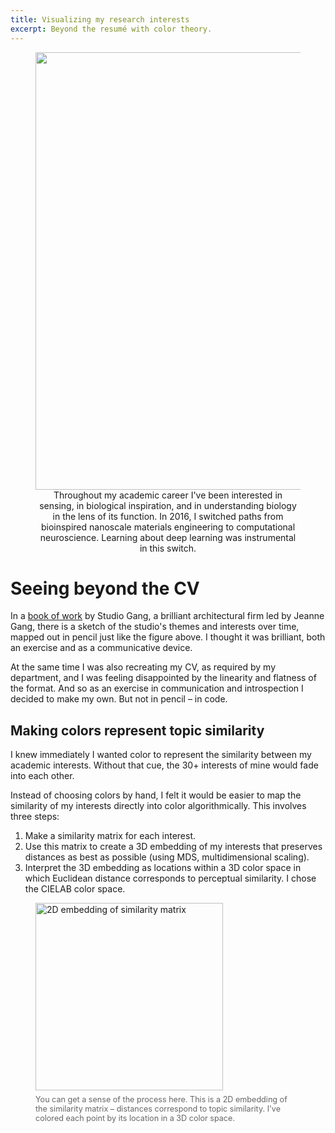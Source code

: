 ```yaml
---
title: Visualizing my research interests
excerpt: Beyond the resumé with color theory.
---
```


<figure><center>
  <img width="700" src="{{site.baseurl}}/assets/images/interests/interests_ai.png" data-action="zoom">
  <caption> Throughout my academic career I've been interested in sensing, in biological inspiration, and in understanding biology in the lens of its function. In 2016, I switched paths from bioinspired nanoscale materials engineering to computational neuroscience. Learning about deep learning was instrumental in this switch. </caption>
</center></figure>

# Seeing beyond the CV

In a [book of work](https://studiogang.com/publication/monograph) by Studio Gang, a brilliant architectural firm led by Jeanne Gang, there is a sketch of the studio's themes and interests over time, mapped out in pencil just like the figure above. I thought it was brilliant, both an exercise and as a communicative device.

At the same time I was also recreating my CV, as required by my department, and I was feeling disappointed by the linearity and flatness of the format. And so as an exercise in communication and introspection I decided to make my own. But not in pencil – in code.

## Making colors represent topic similarity

I knew immediately I wanted color to represent the similarity between my academic interests. Without that cue, the 30+ interests of mine would fade into each other.

Instead of choosing colors by hand, I felt it would be easier to map the similarity of my interests directly into color algorithmically. This involves three steps:

1) Make a similarity matrix for each interest.
2) Use this matrix to create a 3D embedding of my interests that preserves distances as best as possible (using MDS, multidimensional scaling).
3) Interpret the 3D embedding as locations within a 3D color space in which Euclidean distance corresponds to perceptual similarity. I chose the CIELAB color space.


<figure>
  <img width="300" src="{{site.baseurl}}/assets/images/interests/2d.png" alt="2D embedding of similarity matrix" style="max-width: 100%; height: auto;">
  <figcaption style="font-size: 0.9em; color: #666; margin-top: 0.5em;">You can get a sense of the process here. This is a 2D embedding of the similarity matrix – distances correspond to topic similarity. I've colored each point by its location in a 3D color space.</figcaption>
</figure>


